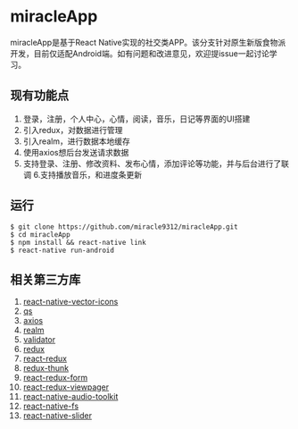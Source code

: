 # miracleApp
miracleApp是基于React Native实现的社交类APP。该分支针对原生新版食物派开发，目前仅适配Android端。如有问题和改进意见，欢迎提issue一起讨论学习。

## 现有功能点
1. 登录，注册，个人中心，心情，阅读，音乐，日记等界面的UI搭建
2. 引入redux，对数据进行管理
3. 引入realm，进行数据本地缓存
4. 使用axios想后台发送请求数据
5. 支持登录、注册、修改资料、发布心情，添加评论等功能，并与后台进行了联调
 6.支持播放音乐，和进度条更新
## 运行

```
$ git clone https://github.com/miracle9312/miracleApp.git
$ cd miracleApp
$ npm install && react-native link
$ react-native run-android
```

## 相关第三方库
1. [react-native-vector-icons](https://github.com/mobxjs/mobx)
2. [qs](https://github.com/mobxjs/mobx-react)
3. [axios](https://github.com/lwansbrough/react-native-camera)
4. [realm](https://github.com/crazycodeboy/react-native-easy-toast)
5. [validator](https://github.com/skv-headless/react-native-scrollable-tab-view)
6. [redux](https://github.com/reactjs/redux)
7. [react-redux](https://github.com/reactjs/react-redux)
8. [redux-thunk](https://github.com/gaearon/redux-thunk)
9. [react-redux-form](https://github.com/gaearon/redux-thunk)
10. [react-redux-viewpager](https://github.com/gaearon/redux-thunk)
11. [react-native-audio-toolkit](https://github.com/gaearon/redux-thunk)
12. [react-native-fs](https://github.com/gaearon/redux-thunk)
13. [react-native-slider](https://github.com/gaearon/redux-thunk)

